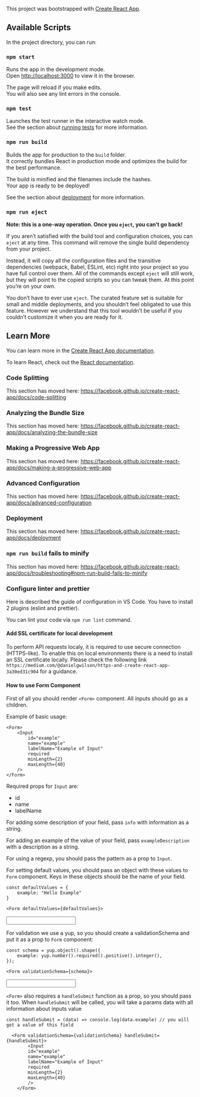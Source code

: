 This project was bootstrapped with [Create React App](https://github.com/facebook/create-react-app).

## Available Scripts

In the project directory, you can run:

### `npm start`

Runs the app in the development mode.<br />
Open [http://localhost:3000](http://localhost:3000) to view it in the browser.

The page will reload if you make edits.<br />
You will also see any lint errors in the console.

### `npm test`

Launches the test runner in the interactive watch mode.<br />
See the section about [running tests](https://facebook.github.io/create-react-app/docs/running-tests) for more information.

### `npm run build`

Builds the app for production to the `build` folder.<br />
It correctly bundles React in production mode and optimizes the build for the best performance.

The build is minified and the filenames include the hashes.<br />
Your app is ready to be deployed!

See the section about [deployment](https://facebook.github.io/create-react-app/docs/deployment) for more information.

### `npm run eject`

**Note: this is a one-way operation. Once you `eject`, you can’t go back!**

If you aren’t satisfied with the build tool and configuration choices, you can `eject` at any time. This command will remove the single build dependency from your project.

Instead, it will copy all the configuration files and the transitive dependencies (webpack, Babel, ESLint, etc) right into your project so you have full control over them. All of the commands except `eject` will still work, but they will point to the copied scripts so you can tweak them. At this point you’re on your own.

You don’t have to ever use `eject`. The curated feature set is suitable for small and middle deployments, and you shouldn’t feel obligated to use this feature. However we understand that this tool wouldn’t be useful if you couldn’t customize it when you are ready for it.

## Learn More

You can learn more in the [Create React App documentation](https://facebook.github.io/create-react-app/docs/getting-started).

To learn React, check out the [React documentation](https://reactjs.org/).

### Code Splitting

This section has moved here: https://facebook.github.io/create-react-app/docs/code-splitting

### Analyzing the Bundle Size

This section has moved here: https://facebook.github.io/create-react-app/docs/analyzing-the-bundle-size

### Making a Progressive Web App

This section has moved here: https://facebook.github.io/create-react-app/docs/making-a-progressive-web-app

### Advanced Configuration

This section has moved here: https://facebook.github.io/create-react-app/docs/advanced-configuration

### Deployment

This section has moved here: https://facebook.github.io/create-react-app/docs/deployment

### `npm run build` fails to minify

This section has moved here: https://facebook.github.io/create-react-app/docs/troubleshooting#npm-run-build-fails-to-minify

### Configure linter and prettier

Here is described the guide of configuration in VS Code. You have to install 2 plugins (eslint and prettier).

You can lint your code via `npm run lint` command.

#### Add SSL certificate for local development

To perform API requests localy, it is required to use secure connection (HTTPS-like). To enable this on local environments there is a need to install an SSL certificate locally. Please check the following link `https://medium.com/@danielgwilson/https-and-create-react-app-3a30ed31c904` for a guidance.

#### How to use Form Component

First of all you should render `<Form>` component. All inputs should go as a children.

Example of basic usage:

    <Form>
        <Input
    	    id="example"
    	    name="example"
    	    labelName="Example of Input"
    	    required
    	    minLength={2}
    	    maxLength={40}
        />
    </Form>

Required props for `Input` are:

- id
- name
- labelName

For adding some description of your field, pass `info` with information as a string.

For adding an example of the value of your field, pass `exampleDescription` with a description as a string.

For using a regexp, you should pass the pattern as a prop to `Input`.

For setting default values, you should pass an object with these values to `Form` component. Keys in these objects should be the name of your field.

    const defaultValues = {
    	example: "Hello Example"
    }

    <Form defaultValues={defaultValues}>

<Input
    	    id="example"
    	    name="example"
    	    labelName="Example of Input"
    	    required
    	    minLength={2}
    	    maxLength={40}
   	    />

</Form>

For validation we use a yup, so you should create a validationSchema and put it as a prop to `Form` component:

    const schema = yup.object().shape({
        example: yup.number().required().positive().integer(),
    });

    <Form validationSchema={schema}>

<Input
    	    id="example"
    	    name="example"
    	    labelName="Example of Input"
    	    required
    	    minLength={2}
    	    maxLength={40}
   	    />

</Form>

`<Form>` also requires a `handleSubmit` function as a prop, so you should pass it too. When `handleSubmit` will be called, you will take a params data with all information about inputs value

    const handleSubmit = (data) => console.log(data.example) // you will get a value of this field

      <Form validationSchema={validationSchema} handleSubmit={handleSubmit}>
       	    <Input
       	    id="example"
       	    name="example"
       	    labelName="Example of Input"
       	    required
       	    minLength={2}
       	    maxLength={40}
       	    />
        </Form>
